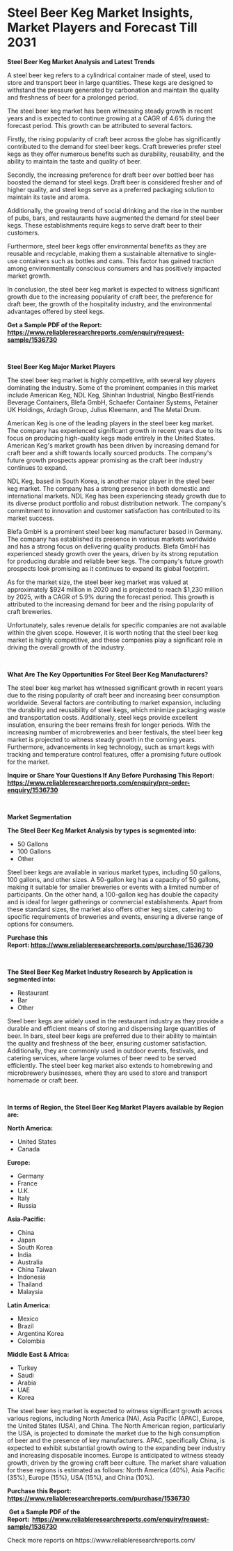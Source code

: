<p><h1>Steel Beer Keg Market Insights, Market Players and Forecast Till 2031</h1></p><p><strong>Steel Beer Keg Market Analysis and Latest Trends</strong></p>
<p><p>A steel beer keg refers to a cylindrical container made of steel, used to store and transport beer in large quantities. These kegs are designed to withstand the pressure generated by carbonation and maintain the quality and freshness of beer for a prolonged period.</p><p>The steel beer keg market has been witnessing steady growth in recent years and is expected to continue growing at a CAGR of 4.6% during the forecast period. This growth can be attributed to several factors.</p><p>Firstly, the rising popularity of craft beer across the globe has significantly contributed to the demand for steel beer kegs. Craft breweries prefer steel kegs as they offer numerous benefits such as durability, reusability, and the ability to maintain the taste and quality of beer.</p><p>Secondly, the increasing preference for draft beer over bottled beer has boosted the demand for steel kegs. Draft beer is considered fresher and of higher quality, and steel kegs serve as a preferred packaging solution to maintain its taste and aroma.</p><p>Additionally, the growing trend of social drinking and the rise in the number of pubs, bars, and restaurants have augmented the demand for steel beer kegs. These establishments require kegs to serve draft beer to their customers.</p><p>Furthermore, steel beer kegs offer environmental benefits as they are reusable and recyclable, making them a sustainable alternative to single-use containers such as bottles and cans. This factor has gained traction among environmentally conscious consumers and has positively impacted market growth.</p><p>In conclusion, the steel beer keg market is expected to witness significant growth due to the increasing popularity of craft beer, the preference for draft beer, the growth of the hospitality industry, and the environmental advantages offered by steel kegs.</p></p>
<p><strong>Get a Sample PDF of the Report:&nbsp; <a href="https://www.reliableresearchreports.com/enquiry/request-sample/1536730">https://www.reliableresearchreports.com/enquiry/request-sample/1536730</a></strong></p>
<p>&nbsp;</p>
<p><strong>Steel Beer Keg Major Market Players</strong></p>
<p><p>The steel beer keg market is highly competitive, with several key players dominating the industry. Some of the prominent companies in this market include American Keg, NDL Keg, Shinhan Industrial, Ningbo BestFriends Beverage Containers, Blefa GmbH, Schaefer Container Systems, Petainer UK Holdings, Ardagh Group, Julius Kleemann, and The Metal Drum.</p><p>American Keg is one of the leading players in the steel beer keg market. The company has experienced significant growth in recent years due to its focus on producing high-quality kegs made entirely in the United States. American Keg's market growth has been driven by increasing demand for craft beer and a shift towards locally sourced products. The company's future growth prospects appear promising as the craft beer industry continues to expand.</p><p>NDL Keg, based in South Korea, is another major player in the steel beer keg market. The company has a strong presence in both domestic and international markets. NDL Keg has been experiencing steady growth due to its diverse product portfolio and robust distribution network. The company's commitment to innovation and customer satisfaction has contributed to its market success.</p><p>Blefa GmbH is a prominent steel beer keg manufacturer based in Germany. The company has established its presence in various markets worldwide and has a strong focus on delivering quality products. Blefa GmbH has experienced steady growth over the years, driven by its strong reputation for producing durable and reliable beer kegs. The company's future growth prospects look promising as it continues to expand its global footprint.</p><p>As for the market size, the steel beer keg market was valued at approximately $924 million in 2020 and is projected to reach $1,230 million by 2025, with a CAGR of 5.9% during the forecast period. This growth is attributed to the increasing demand for beer and the rising popularity of craft breweries.</p><p>Unfortunately, sales revenue details for specific companies are not available within the given scope. However, it is worth noting that the steel beer keg market is highly competitive, and these companies play a significant role in driving the overall growth of the industry.</p></p>
<p>&nbsp;</p>
<p><strong>What Are The Key Opportunities For Steel Beer Keg Manufacturers?</strong></p>
<p><p>The steel beer keg market has witnessed significant growth in recent years due to the rising popularity of craft beer and increasing beer consumption worldwide. Several factors are contributing to market expansion, including the durability and reusability of steel kegs, which minimize packaging waste and transportation costs. Additionally, steel kegs provide excellent insulation, ensuring the beer remains fresh for longer periods. With the increasing number of microbreweries and beer festivals, the steel beer keg market is projected to witness steady growth in the coming years. Furthermore, advancements in keg technology, such as smart kegs with tracking and temperature control features, offer a promising future outlook for the market.</p></p>
<p><strong>Inquire or Share Your Questions If Any Before Purchasing This Report: <a href="https://www.reliableresearchreports.com/enquiry/pre-order-enquiry/1536730">https://www.reliableresearchreports.com/enquiry/pre-order-enquiry/1536730</a></strong></p>
<p>&nbsp;</p>
<p><strong>Market Segmentation</strong></p>
<p><strong>The Steel Beer Keg Market Analysis by types is segmented into:</strong></p>
<p><ul><li>50 Gallons</li><li>100 Gallons</li><li>Other</li></ul></p>
<p><p>Steel beer kegs are available in various market types, including 50 gallons, 100 gallons, and other sizes. A 50-gallon keg has a capacity of 50 gallons, making it suitable for smaller breweries or events with a limited number of participants. On the other hand, a 100-gallon keg has double the capacity and is ideal for larger gatherings or commercial establishments. Apart from these standard sizes, the market also offers other keg sizes, catering to specific requirements of breweries and events, ensuring a diverse range of options for consumers.</p></p>
<p><strong>Purchase this Report:&nbsp;<a href="https://www.reliableresearchreports.com/purchase/1536730">https://www.reliableresearchreports.com/purchase/1536730</a></strong></p>
<p>&nbsp;</p>
<p><strong>The Steel Beer Keg Market Industry Research by Application is segmented into:</strong></p>
<p><ul><li>Restaurant</li><li>Bar</li><li>Other</li></ul></p>
<p><p>Steel beer kegs are widely used in the restaurant industry as they provide a durable and efficient means of storing and dispensing large quantities of beer. In bars, steel beer kegs are preferred due to their ability to maintain the quality and freshness of the beer, ensuring customer satisfaction. Additionally, they are commonly used in outdoor events, festivals, and catering services, where large volumes of beer need to be served efficiently. The steel beer keg market also extends to homebrewing and microbrewery businesses, where they are used to store and transport homemade or craft beer.</p></p>
<p>&nbsp;</p>
<p><strong>In terms of Region, the Steel Beer Keg Market Players available by Region are:</strong></p>
<p>
    <p> <strong> North America: </strong>
        <ul>
            <li>United States</li>
            <li>Canada</li>
        </ul>
        </p> 
    <p> <strong> Europe: </strong>
        <ul>
            <li>Germany</li>
            <li>France</li>
            <li>U.K.</li>
            <li>Italy</li>
            <li>Russia</li>
        </ul>
        </p> 
    <p> <strong> Asia-Pacific: </strong>
        <ul>
            <li>China</li>
            <li>Japan</li>
            <li>South Korea</li>
            <li>India</li>
            <li>Australia</li>
            <li>China Taiwan</li>
            <li>Indonesia</li>
            <li>Thailand</li>
            <li>Malaysia</li>
        </ul>
        </p> 
    <p> <strong> Latin America: </strong>
        <ul>
            <li>Mexico</li>
            <li>Brazil</li>
            <li>Argentina Korea</li>
            <li>Colombia</li>
        </ul>
        </p> 
    <p> <strong> Middle East & Africa: </strong>
        <ul>
            <li>Turkey</li>
            <li>Saudi</li>
            <li>Arabia</li>
            <li>UAE</li>
            <li>Korea</li>
        </ul>
    </p>
    </p>
<p><p>The steel beer keg market is expected to witness significant growth across various regions, including North America (NA), Asia Pacific (APAC), Europe, the United States (USA), and China. The North American region, particularly the USA, is projected to dominate the market due to the high consumption of beer and the presence of key manufacturers. APAC, specifically China, is expected to exhibit substantial growth owing to the expanding beer industry and increasing disposable incomes. Europe is anticipated to witness steady growth, driven by the growing craft beer culture. The market share valuation for these regions is estimated as follows: North America (40%), Asia Pacific (35%), Europe (15%), USA (15%), and China (10%).</p></p>
<p><strong>Purchase this Report: <a href="https://www.reliableresearchreports.com/purchase/1536730">https://www.reliableresearchreports.com/purchase/1536730</a></strong></p>
<p>&nbsp;<strong>Get a Sample PDF of the Report:&nbsp;&nbsp;<a href="https://www.reliableresearchreports.com/enquiry/request-sample/1536730">https://www.reliableresearchreports.com/enquiry/request-sample/1536730</a></strong></p>
<p><strong></strong></p>
<p>Check more reports on https://www.reliableresearchreports.com/</p>